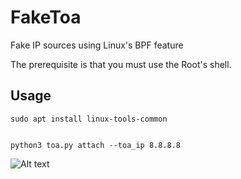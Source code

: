 # FakeToa
Fake IP sources using Linux's BPF feature

The prerequisite is that you must use the Root's shell.

## Usage
```
sudo apt install linux-tools-common
```

```

python3 toa.py attach --toa_ip 8.8.8.8

```

![Alt text](image.png)
